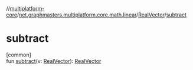 //[multiplatform-core](../../../index.md)/[net.graphmasters.multiplatform.core.math.linear](../index.md)/[RealVector](index.md)/[subtract](subtract.md)

# subtract

[common]\
fun [subtract](subtract.md)(v: [RealVector](index.md)): [RealVector](index.md)
